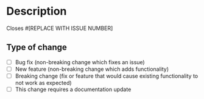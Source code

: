 # Description

<!-- Please include a summary of the changes and the related issue. Please also include relevant motivation and context. List any dependencies that are required for this change. -->

Closes #[REPLACE WITH ISSUE NUMBER]

## Type of change

<!-- Please delete options that are not relevant. -->

- [ ] Bug fix (non-breaking change which fixes an issue)
- [ ] New feature (non-breaking change which adds functionality)
- [ ] Breaking change (fix or feature that would cause existing functionality to not work as expected)
- [ ] This change requires a documentation update
